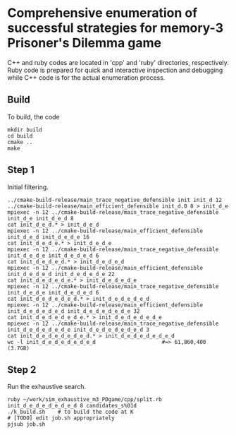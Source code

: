 # Comprehensive enumeration of successful strategies for memory-3 Prisoner's Dilemma game

C++ and ruby codes are located in 'cpp' and 'ruby' directories, respectively.
Ruby code is prepared for quick and interactive inspection and debugging while C++ code is for the actual enumeration process.


## Build

To build, the code

```
mkdir build
cd build
cmake ..
make
```


## Step 1

Initial filtering.

```
../cmake-build-release/main_trace_negative_defensible init init_d 12
../cmake-build-release/main_efficient_defensible init_d.0 8 > init_d_e
mpiexec -n 12 ../cmake-build-release/main_trace_negative_defensible init_d_e init_d_e_d 8
cat init_d_e_d.* > init_d_e_d
mpiexec -n 12 ../cmake-build-release/main_efficient_defensible init_d_e_d init_d_e_d_e 16
cat init_d_e_d_e.* > init_d_e_d_e
mpiexec -n 12 ../cmake-build-release/main_trace_negative_defensible init_d_e_d_e init_d_e_d_e_d 6
cat init_d_e_d_e_d.* > init_d_e_d_e_d
mpiexec -n 12 ../cmake-build-release/main_efficient_defensible init_d_e_d_e_d init_d_e_d_e_d_e 22
cat init_d_e_d_e_d_e.* > init_d_e_d_e_d_e
mpiexec -n 12 ../cmake-build-release/main_trace_negative_defensible init_d_e_d_e init_d_e_d_e_d 6
cat init_d_e_d_e_d_e_d.* > init_d_e_d_e_d_e_d
mpiexec -n 12 ../cmake-build-release/main_efficient_defensible init_d_e_d_e_d_e_d init_d_e_d_e_d_e_d_e 32
cat init_d_e_d_e_d_e_d_e.* > init_d_e_d_e_d_e_d_e
mpiexec -n 12 ../cmake-build-release/main_trace_negative_defensible init_d_e_d_e_d_e_d_e init_d_e_d_e_d_e_d_e_d 3
cat init_d_e_d_e_d_e_d_e_d.* > init_d_e_d_e_d_e_d_e_d
wc -l init_d_e_d_e_d_e_d_e_d                     #=> 61,860,400  (3.7GB)
```

## Step 2

Run the exhaustive search.

```
ruby ~/work/sim_exhaustive_m3_PDgame/cpp/split.rb init_d_e_d_e_d_e_d_e_d 8 candidates_s%01d
./k_build.sh    # to build the code at K
# [TODO] edit job.sh appropriately
pjsub job.sh
```

